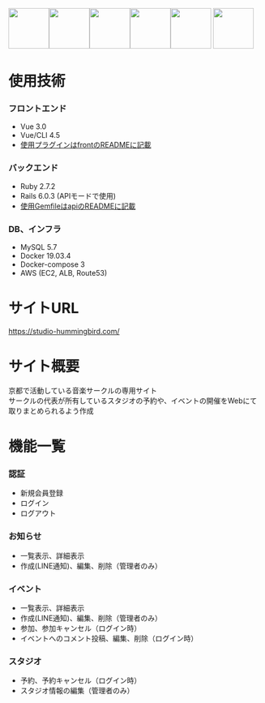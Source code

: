 <img src="https://www.ruby-lang.org/images/header-ruby-logo@2x.png" width="80" style="max-width:100%;"><img src="https://camo.githubusercontent.com/fb3c0ba1d4429fadfcc57570b9d09d6ccfa3485d/687474703a2f2f69322e77702e636f6d2f73616d616e6368612e636f6d2f77702d636f6e74656e742f75706c6f6164732f323031372f31322f7261696c732e706e673f6669743d363030253243363030" width="80" data-canonical-src="http://i2.wp.com/samancha.com/wp-content/uploads/2017/12/rails.png?fit=600%2C600"><img src="https://jp.vuejs.org//images/logo.png" width="80"><img src="https://a0.awsstatic.com/libra-css/images/site/touch-icon-iphone-114-smile.png" width="80"><img src="https://camo.githubusercontent.com/e0e3e4ad47134bff0f4d1f01c8e0882b2240c486/68747470733a2f2f7777772e6d7973716c2e636f6d2f636f6d6d6f6e2f6c6f676f732f6c6f676f2d6d7973716c2d313730783131352e706e67" width="80" data-canonical-src="https://www.mysql.com/common/logos/logo-mysql-170x115.png" style="max-width:100%;">
<img src="https://www.docker.com/sites/default/files/d8/styles/role_icon/public/2019-07/Docker-Logo-White-RGB_Vertical-BG_0.png?itok=8Tuac9I3" width="80">

# 使用技術
### フロントエンド
* Vue 3.0
* Vue/CLI 4.5
* <a href="https://github.com/yuya-yamaguchi/kyoon_circle_app/tree/master/front">使用プラグインはfrontのREADMEに記載</a>

### バックエンド
* Ruby 2.7.2
* Rails 6.0.3 (APIモードで使用)
* <a href="https://github.com/yuya-yamaguchi/kyoon_circle_app/tree/master/api">使用GemfileはapiのREADMEに記載</a>

### DB、インフラ
* MySQL 5.7
* Docker 19.03.4
* Docker-compose 3
* AWS (EC2, ALB, Route53)

# サイトURL
https://studio-hummingbird.com/

# サイト概要
京都で活動している音楽サークルの専用サイト<br>
サークルの代表が所有しているスタジオの予約や、イベントの開催をWebにて取りまとめられるよう作成

# 機能一覧
### 認証
* 新規会員登録
* ログイン
* ログアウト

### お知らせ
* 一覧表示、詳細表示
* 作成(LINE通知)、編集、削除（管理者のみ）

### イベント
* 一覧表示、詳細表示
* 作成(LINE通知)、編集、削除（管理者のみ）
* 参加、参加キャンセル（ログイン時）
* イベントへのコメント投稿、編集、削除（ログイン時）

### スタジオ
* 予約、予約キャンセル（ログイン時）
* スタジオ情報の編集（管理者のみ）
